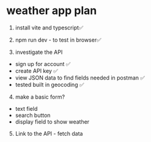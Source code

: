 # weather app plan

1. install vite and typescript✅

2. npm run dev - to test in browser✅

3. investigate the API

- sign up for account ✅
- create API key ✅
- view JSON data to find fields needed in postman ✅
- tested built in geocoding ✅

4. make a basic form?

- text field
- search button
- display field to show weather

5. Link to the API - fetch data
